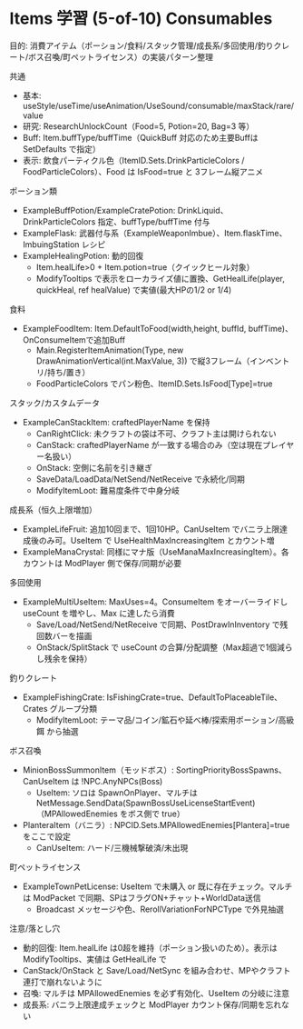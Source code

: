 # Items 学習 (5-of-10) Consumables

目的: 消費アイテム（ポーション/食料/スタック管理/成長系/多回使用/釣りクレート/ボス召喚/町ペットライセンス）の実装パターン整理

共通
- 基本: useStyle/useTime/useAnimation/UseSound/consumable/maxStack/rare/value
- 研究: ResearchUnlockCount（Food=5, Potion=20, Bag=3 等）
- Buff: Item.buffType/buffTime（QuickBuff 対応のため主要Buffは SetDefaults で指定）
- 表示: 飲食パーティクル色（ItemID.Sets.DrinkParticleColors / FoodParticleColors）、Food は IsFood=true と 3フレーム縦アニメ

ポーション類
- ExampleBuffPotion/ExampleCratePotion: DrinkLiquid、DrinkParticleColors 指定、buffType/buffTime 付与
- ExampleFlask: 武器付与系（ExampleWeaponImbue）、Item.flaskTime、ImbuingStation レシピ
- ExampleHealingPotion: 動的回復
  - Item.healLife>0 + Item.potion=true（クイックヒール対象）
  - ModifyTooltips で表示をローカライズ値に置換、GetHealLife(player, quickHeal, ref healValue) で実値(最大HPの1/2 or 1/4)

食料
- ExampleFoodItem: Item.DefaultToFood(width,height, buffId, buffTime)、OnConsumeItemで追加Buff
  - Main.RegisterItemAnimation(Type, new DrawAnimationVertical(int.MaxValue, 3)) で縦3フレーム（インベントリ/持ち/置き）
  - FoodParticleColors でパン粉色、ItemID.Sets.IsFood[Type]=true

スタック/カスタムデータ
- ExampleCanStackItem: craftedPlayerName を保持
  - CanRightClick: 未クラフトの袋は不可、クラフト主は開けられない
  - CanStack: craftedPlayerName が一致する場合のみ（空は現在プレイヤー名扱い）
  - OnStack: 空側に名前を引き継ぎ
  - SaveData/LoadData/NetSend/NetReceive で永続化/同期
  - ModifyItemLoot: 難易度条件で中身分岐

成長系（恒久上限増加）
- ExampleLifeFruit: 追加10回まで、1回10HP。CanUseItem でバニラ上限達成後のみ可。UseItem で UseHealthMaxIncreasingItem とカウント増
- ExampleManaCrystal: 同様にマナ版（UseManaMaxIncreasingItem）。各カウントは ModPlayer 側で保存/同期が必要

多回使用
- ExampleMultiUseItem: MaxUses=4。ConsumeItem をオーバーライドし useCount を増やし、Max に達したら消費
  - Save/Load/NetSend/NetReceive で同期、PostDrawInInventory で残回数バーを描画
  - OnStack/SplitStack で useCount の合算/分配調整（Max超過で1個減らし残余を保持）

釣りクレート
- ExampleFishingCrate: IsFishingCrate=true、DefaultToPlaceableTile、Crates グループ分類
  - ModifyItemLoot: テーマ品/コイン/鉱石や延べ棒/探索用ポーション/高級餌 から抽選

ボス召喚
- MinionBossSummonItem（モッドボス）: SortingPriorityBossSpawns、CanUseItem は !NPC.AnyNPCs(Boss)
  - UseItem: ソロは SpawnOnPlayer、マルチは NetMessage.SendData(SpawnBossUseLicenseStartEvent)（MPAllowedEnemies をボス側で true）
- PlanteraItem（バニラ）: NPCID.Sets.MPAllowedEnemies[Plantera]=true をここで設定
  - CanUseItem: ハード/三機械撃破済/未出現

町ペットライセンス
- ExampleTownPetLicense: UseItem で未購入 or 既に存在チェック。マルチは ModPacket で同期、SPはフラグON+チャット+WorldData送信
  - Broadcast メッセージや色、RerollVariationForNPCType で外見抽選

注意/落とし穴
- 動的回復: Item.healLife は0超を維持（ポーション扱いのため）。表示は ModifyTooltips、実値は GetHealLife で
- CanStack/OnStack と Save/Load/NetSync を組み合わせ、MPやクラフト連打で崩れないように
- 召喚: マルチは MPAllowedEnemies を必ず有効化、UseItem の分岐に注意
- 成長系: バニラ上限達成チェックと ModPlayer カウント保存/同期を忘れない